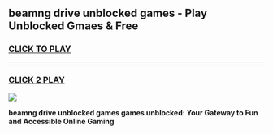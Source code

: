
## beamng drive unblocked games - Play Unblocked Gmaes & Free
<h3>
<a href="https://news.freeplayer.one?title=beamng_drive_unblocked_games&ref=16F">CLICK TO PLAY</a></h3>
<hr>

<h3>
<a href="https://news.freeplayer.one?title=beamng_drive_unblocked_games&ref=16F">CLICK 2 PLAY</a>
  
</h3>

<a href="https://news.freeplayer.one?title=beamng_drive_unblocked_games&ref=16F/"><img src="https://clearcache.store/games.png"></a>


**beamng drive unblocked games games unblocked: Your Gateway to Fun and Accessible Online Gaming**
